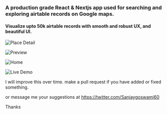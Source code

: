 ### A production grade React & Nextjs app used for searching and exploring airtable records on Google maps.

#### Visualize upto 50k airtable records with smooth and robust UX, and beautiful UI.

![Place Detail](https://github.com/sadhu-sanjay/airtable-maps/assets/10679621/135fc8c8-a02a-40c4-aca3-45a70113638d)

![Preview](https://github.com/sadhu-sanjay/airtable-maps/assets/10679621/d9f53dd8-2714-44a9-9d79-71e1b1eee85b)

![Home](https://github.com/sadhu-sanjay/airtable-maps/assets/10679621/15a8ffc9-3879-4318-8e07-b9b4f9c0fdc2)

![Live Demo](https://sanjaygoswami.online/?viewKey=viwWRnexxjkeIg4PW)


I will improve this over time. 
make a pull request if you have added or fixed something.

or message me your suggestions at https://twitter.com/Sanjaygoswami60

Thanks
